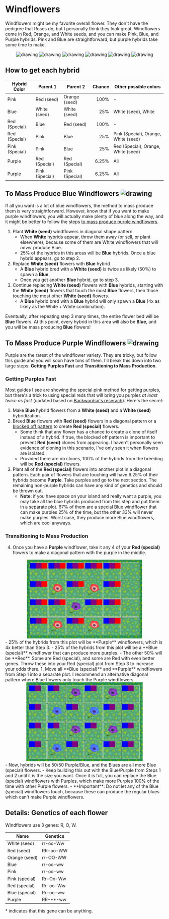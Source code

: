 # Windflowers

Windflowers might be my favorite overall flower.  They don't have the pedigree that Roses do, but I personally think they look great.  Windflowers come in Red, Orange, and White seeds, and you can make Pink, Blue, and Purple hybrids.  Pink and Blue are straightforward, but purple hybrids take some time to make.  

<center>
<img src="https://i.imgur.com/GhAZwA3.png" alt="drawing" height="80" align="top"/>
<img src="https://i.imgur.com/IHMXUnA.png" alt="drawing" height="80" align="top"/>
<img src="https://i.imgur.com/iraeQHv.png" alt="drawing" height="80" align="top"/>
<img src="https://i.imgur.com/0KiHi1e.png" alt="drawing" height="80" align="top"/>
<img src="https://i.imgur.com/F5W0X0b.png" alt="drawing" height="80" align="top"/>
<img src="https://i.imgur.com/lxv3v8f.png" alt="drawing" height="80" align="top"/>
</center>

## How to get each hybrid

<center>

| Hybrid Color   | Parent 1       | Parent 2       | Chance | Other possible colors                |
|----------------|----------------|----------------|-------:|--------------------------------------|
| Pink           | Red (seed)     | Orange (seed)  | 100%   | -                                    |
| Blue           | White (seed)   | White (seed)   | 25%    | White (seed), White                  |
| Red (Special)  | Blue           | Red (seed)     | 100%   | -                                    |
| Red (Special)  | Pink           | Blue           | 25%    | Pink (Special), Orange, White (seed) |
| Pink (Special) | Pink           | Blue           | 25%    | Red (Special), Orange, White (seed)  |
| Purple         | Red (Special)  | Red (Special)  | 6.25%  | All                                  |
| Purple         | Pink (Special) | Pink (Special) | 6.25%  | All                                  |

</center>

## To Mass Produce Blue Windflowers <img src="https://i.imgur.com/F5W0X0b.png" alt="drawing" height="40" align="top"/>

If all you want is a lot of blue windflowers, the method to mass produce them is very straightforward.  However, know that if you want to make purple windflowers, you will actually make plenty of blue along the way, and it might be better to follow the steps [to mass produce purple windflowers](windflowers.md#to-mass-produce-purple-windflowers).  

1. Plant **White (seed)** windflowers in diagonal shape pattern
    - When **White** hybrids appear, throw them away (or sell, or plant elsewhere), because some of them are White windflowers that will *never* produce Blue.  
    - 25% of the hybrids in this areas will be **Blue** hybrids. Once a blue hybrid appears, go to step 2. 
2. Replace **White (seed)** flowers with **Blue** hybrid
    - A **Blue** hybrid bred with a **White (seed)** is twice as likely (50%) to spawn a **Blue**.
    - Once you get another **Blue** hybrid, go to step 3.
3. Continue replacing **White (seed)** flowers with **Blue** hybrids, starting with the **White (seed)** flowers that touch the most **Blue** flowers, then those touching the most other **White (seed)** flowers.  
    - A **Blue** hybrid bred with a **Blue** hybrid will only spawn a **Blue** (4x as likely as the White + White combination).

Eventually, after repeating step 3 many times, the entire flower bed will be **Blue** flowers.  At this point, every hybrid in this area will also be **Blue**, and you will be mass producing **Blue** flowers!

## To Mass Produce Purple Windflowers <img src="https://i.imgur.com/lxv3v8f.png" alt="drawing" height="40" align="top"/>

Purple are the rarest of the windflower variety.  They are tricky, but follow this guide and you will soon have tons of them.  I'll break this down into two large steps: **Getting Purples Fast** and **Transitioning to Mass Production**.  

### Getting Purples Fast

Most guides I see are showing the special pink method for getting purples, but there's a trick to using special reds that will bring you purples *at least twice as fast* (updated based on [Backwardsn's reserach](https://docs.google.com/document/d/1anxm3WwEKyh0_-l_lZIAUETaa_q432Px3griacQ3NcU/edit#heading=h.d5gne7gi40vy)).  Here's the secret:

1. Make **Blue** hybrid flowers from a **White (seed)** and a **White (seed)** hybridization. 
2. Breed **Blue** flowers with **Red (seed)** flowers in a diagonal pattern or a [blocked off pattern](/../breeding-patterns.md#blocked-off-patterns) to create **Red (special)** flowers.
    - Some think that any flower has a chance to create a clone of itself instead of a hybrid.  If true, the blocked off pattern is important to prevent **Red (seed)** clones from appearing.  I haven't personally seen evidence of cloning in this scenario, I've only seen it when flowers are isolated.  
    - Provided there are no clones, 100% of the hybrids from the breeding will be **Red (special)** flowers.
3. Plant all of the **Red (special)** flowers into another plot in a diagonal pattern.  Each pair of flowers that are touching will have 6.25% of their hybrids become **Purple**.  Take purples and go to the next section.  The remaining non-purple hybrids can have any kind of genetics and should be thrown out.  
    - **Note**: if you have space on your island and really want a purple, you may take all the blue hybrids produced from this step and put them in a separate plot.  67% of them are a special Blue windflower that can make purples 25% of the time, but the other 33% will never make purples.  Worst case, they produce more Blue windflowers, which are cool anyways.  
<!-- 4. Save all of the blue flowers from Step 3. Roughly 2/3 of them are **Blue (special) **hybrids which can be used to make more purples.  See the next section for more details.   -->

<!-- 4. Start with a **Pink** flower from a Red (seed) and Orange (seed) hybridization, and a **Blue** flower from a **White (seed)** and a **White (seed)** hybridization. 
    - IT'S IMPORTANT TO USE SEED FLOWERS HERE.  Otherwise, you may not have the correct genes and you may be wasting your time.  
1. Breed your **Pink** and **Blue** flowers.  Depending on how many of each, you can use isolated X patterns, cross patterns, or connected cross patterns.  Just make sure each blue is only touching pink and each pink is only touching blue.  4 flowers can come from this hybridization: **Pink (special), Red (special), Orange, and White (seed)**.   -->

<!-- TODO: Add percentages of other hybrids in case people care about those -->

<!-- Notes: It helps to reserve a fairly large space of land for step 3, as you will want to accumulate many Pink (special) and Red (special) flowers to increase the chances of getting purples.   -->


### Transitioning to Mass Production

4. Once you have a **Purple** windflower, take it any 4 of your **Red (special)** flowers to make a diagonal pattern with the purple in the middle.  
<center>
<a href="https://aeonsake.gitlab.io/acnh-flower-breeder/?field=4.6!1.1.w.101!1.3.w.101!2.2.w.202!3.1.w.101!3.3.w.101" rel="some text"><img src="/img/windflower/red-purple.png" alt="" height="250"/></a>
</center> 
    - 25% of the hybrids from this plot will be **Purple** windflowers, which is 4x better than Step 3.  
    - 25% of the hybrids from this plot will be a **Blue (special)** windflower that can produce more purples. 
    - The other 50% will be **Red**.  Some are Red (special), and some are Red with even better genes.  Throw these into your Red (special) plot from Step 3 to increase your odds there. 
1. Move all **Blue (special)** and **Purple** windflowers from Step 1 into a separate plot.  I recommend an alternative diagonal pattern where Blue flowers only touch the Purple windflowers.  
<center>
<a href="https://aeonsake.gitlab.io/acnh-flower-breeder/?field=4.6!0.2.w.202!0.4.w.202!1.1.w.102!1.3.w.102!2.2.w.202!2.4.w.202!3.1.w.102!3.3.w.102" rel="some text"><img src="/img/windflower/blue-purple.png" alt="" height="250"/></a>
</center>
    - Now, hybrids will be 50/50 Purple/Blue, and the Blues are all more Blue (special) flowers.  
    - Keep building this out with the Blue/Purple from Steps 1 and 2 until it is the size you want.  Once it is full, you can replace the Blue (special) windflowers with Purples, which make more Purples 100% of the time with other Purple flowers.  
    - **Important**: Do not let any of the Blue (special) windflowers touch, because these can produce the regular blues which can't make Purple windflowers.  

<!-- My scratch work.  
https://aeonsake.gitlab.io/acnh-flower-breeder/?field=6.14!0.1.w.101!0.2.w.102!0.7.w.202!0.8.w.102!0.11.w.102!1.11.w.102!3.0.w.001!3.3.w.200!3.6.w.101!3.9.w.202!4.0.w.001!4.3.w.002!4.6.w.101!4.9.w.101 -->

## Details: Genetics of each flower

Windflowers use 3 genes: R, O, W.  

<center>

| Name           | Genetics |
|----------------|----------|
| White (seed)   | rr-oo-Ww |
| Red (seed)     | RR-oo-WW |
| Orange (seed)  | rr-OO-WW |
| Blue           | rr-oo-ww |
| Pink           | rr-oo-ww |
| Pink (special) | Rr-Oo-Ww |
| Red (special)  | Rr-oo-Ww |
| Blue (special) | Rr-oo-ww |
| Purple         | RR-**-ww |

</center>

\* indicates that this gene can be anything.  
